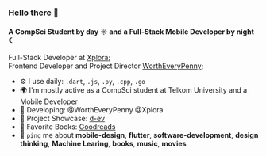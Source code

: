 ### Hello there 👋

#### A CompSci Student by day ☼ and a Full-Stack Mobile Developer by night ☾

Full-Stack Developer at [Xplora](https://github.com/xplora);<br>
Frontend Developer and Project Director [WorthEveryPenny](https://github.com/wortheverypenny);<br>

- ⚙️ I use daily: `.dart`, `.js`, `.py`, `.cpp`, `.go`
- 🌍 I'm mostly active as a CompSci student at Telkom University and a Mobile Developer
- 🔧 Developing: @WorthEveryPenny @Xplora
- 🚀 Project Showcase: [d-ev](https://d-ev.netlify.app/project)
- 📖 Favorite Books: [Goodreads](https://www.goodreads.com/user/show/150964873-abdullah)
- 💬 `ping` me about **mobile-design**, **flutter**, **software-development**, **design thinking**, **Machine Learing**, **books**, **music**, **movies**
